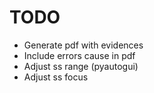 # TODO
- Generate pdf with evidences
- Include errors cause in pdf
- Adjust ss range (pyautogui)
- Adjust ss focus
